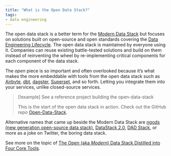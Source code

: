```yaml
---
title: "What is the Open Data Stack?"
tags:
- data engineering
---
```


The open data stack is a better term for the [Modern Data Stack](term/modern%20data%20stack.md) but focuses on solutions built on open-source and open standards covering the [Data Engineering Lifecycle](term/data%20engineering%20lifecycle.md). The open data stack is maintained by everyone using it. Companies can reuse existing battle-tested solutions and build on them instead of reinventing the wheel by re-implementing critical components for each component of the data stack.

The *open* piece is so important and often overlooked because it’s what makes the  more embeddable with tools from the open data stack such as [Airbyte](term/airbyte.md), [dbt](dbt), [dagster](dagster.md), [Superset](term/apache%20superset), and so forth. Letting you integrate them into your services, unlike closed-source services.

> [!example] See a reference project building the open-data-stack
>
> This is the start of the open data stack in action. Check out the GitHub repo [Open-Data-Stack](https://github.com/airbytehq/open-data-stack/).

Alternative names that came up beside the Modern Data Stack are [ngods (new generation open-source data stack)](https://blog.devgenius.io/modern-data-stack-demo-5d75dcdfba50), [DataStack 2.0](https://dagster.io/blog/evolution-iq-case-study), [DAD Stack](https://www.reddit.com/r/dataengineering/comments/11fhmqu/comment/jajkydk/?context=3), or more as a joke on Twitter, the boring data stack.

See more on the topic of [The Open (aka *Modern*) Data Stack Distilled into Four Core Tools](https://airbyte.com/blog/modern-open-data-stack-four-core-tools).

